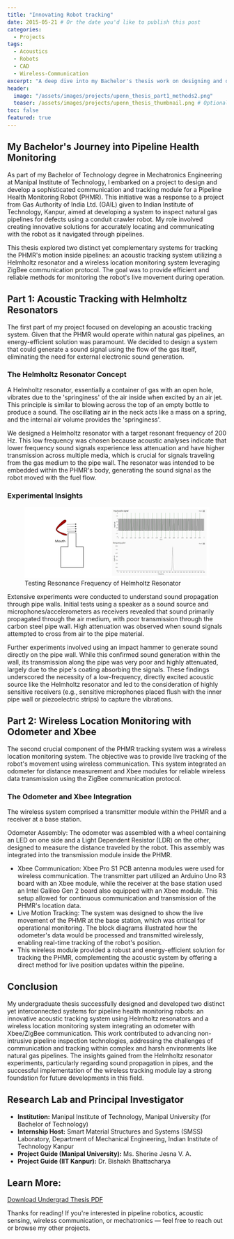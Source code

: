 ```yaml
---
title: "Innovating Robot tracking"
date: 2015-05-21 # Or the date you'd like to publish this post
categories:
  - Projects
tags:
  - Acoustics
  - Robots
  - CAD
  - Wireless-Communication
excerpt: "A deep dive into my Bachelor's thesis work on designing and developing communication and tracking modules for a Pipeline Health Monitoring Robot (PHMR) using Helmholtz resonators and ZigBee protocol."
header:
  image: "/assets/images/projects/upenn_thesis_part1_methods2.png"
  teaser: /assets/images/projects/upenn_thesis_thumbnail.png # Optional: Add a relevant image path here
toc: false
featured: true
---
```


## My Bachelor's Journey into Pipeline Health Monitoring
As part of my Bachelor of Technology degree in Mechatronics Engineering at Manipal Institute of Technology, I embarked on a project to design and develop a sophisticated communication and tracking module for a Pipeline Health Monitoring Robot (PHMR). This initiative was a response to a project from Gas Authority of India Ltd. (GAIL) given to Indian Institute of Technology, Kanpur, aimed at developing a system to inspect natural gas pipelines for defects using a conduit crawler robot. My role involved creating innovative solutions for accurately locating and communicating with the robot as it navigated through pipelines.

This thesis explored two distinct yet complementary systems for tracking the PHMR's motion inside pipelines: an acoustic tracking system utilizing a Helmholtz resonator and a wireless location monitoring system leveraging ZigBee communication protocol. The goal was to provide efficient and reliable methods for monitoring the robot's live movement during operation.

## Part 1: Acoustic Tracking with Helmholtz Resonators
The first part of my project focused on developing an acoustic tracking system. Given that the PHMR would operate within natural gas pipelines, an energy-efficient solution was paramount. We decided to design a system that could generate a sound signal using the flow of the gas itself, eliminating the need for external electronic sound generation.

### The Helmholtz Resonator Concept
A Helmholtz resonator, essentially a container of gas with an open hole, vibrates due to the 'springiness' of the air inside when excited by an air jet. This principle is similar to blowing across the top of an empty bottle to produce a sound. The oscillating air in the neck acts like a mass on a spring, and the internal air volume provides the 'springiness'.

We designed a Helmholtz resonator with a target resonant frequency of 200 Hz. This low frequency was chosen because acoustic analyses indicate that lower frequency sound signals experience less attenuation and have higher transmission across multiple media, which is crucial for signals traveling from the gas medium to the pipe wall. The resonator was intended to be embedded within the PHMR's body, generating the sound signal as the robot moved with the fuel flow.

### Experimental Insights
<figure class="m-figure center">
  <a href="/assets/images/projects/iitk_helmholtzresonator_fft.jpg" class="popup">
    <img src="/assets/images/projects/iitk_helmholtzresonator_fft.jpg" alt="Helmholtz Resonator FFT" />
  </a>
  <figcaption>Testing Resonance Frequency of Helmholtz Resonator</figcaption>
</figure>
Extensive experiments were conducted to understand sound propagation through pipe walls. Initial tests using a speaker as a sound source and microphones/accelerometers as receivers revealed that sound primarily propagated through the air medium, with poor transmission through the carbon steel pipe wall. High attenuation was observed when sound signals attempted to cross from air to the pipe material.

Further experiments involved using an impact hammer to generate sound directly on the pipe wall. While this confirmed sound generation within the wall, its transmission along the pipe was very poor and highly attenuated, largely due to the pipe's coating absorbing the signals. These findings underscored the necessity of a low-frequency, directly excited acoustic source like the Helmholtz resonator and led to the consideration of highly sensitive receivers (e.g., sensitive microphones placed flush with the inner pipe wall or piezoelectric strips) to capture the vibrations.

## Part 2: Wireless Location Monitoring with Odometer and Xbee
The second crucial component of the PHMR tracking system was a wireless location monitoring system. The objective was to provide live tracking of the robot's movement using wireless communication. This system integrated an odometer for distance measurement and Xbee modules for reliable wireless data transmission using the ZigBee communication protocol.

### The Odometer and Xbee Integration
The wireless system comprised a transmitter module within the PHMR and a receiver at a base station.

Odometer Assembly: The odometer was assembled with a wheel containing an LED on one side and a Light Dependent Resistor (LDR) on the other, designed to measure the distance traveled by the robot. This assembly was integrated into the transmission module inside the PHMR.
- Xbee Communication: Xbee Pro S1 PCB antenna modules were used for wireless communication. The transmitter part utilized an Arduino Uno R3 board with an Xbee module, while the receiver at the base station used an Intel Galileo Gen 2 board also equipped with an Xbee module. This setup allowed for continuous communication and transmission of the PHMR's location data.
- Live Motion Tracking: The system was designed to show the live movement of the PHMR at the base station, which was critical for operational monitoring. The block diagrams illustrated how the odometer's data would be processed and transmitted wirelessly, enabling real-time tracking of the robot's position.
- This wireless module provided a robust and energy-efficient solution for tracking the PHMR, complementing the acoustic system by offering a direct method for live position updates within the pipeline.

## Conclusion
My undergraduate thesis successfully designed and developed two distinct yet interconnected systems for pipeline health monitoring robots: an innovative acoustic tracking system using Helmholtz resonators and a wireless location monitoring system integrating an odometer with Xbee/ZigBee communication. This work contributed to advancing non-intrusive pipeline inspection technologies, addressing the challenges of communication and tracking within complex and harsh environments like natural gas pipelines. The insights gained from the Helmholtz resonator experiments, particularly regarding sound propagation in pipes, and the successful implementation of the wireless tracking module lay a strong foundation for future developments in this field.

## Research Lab and Principal Investigator
- **Institution:** Manipal Institute of Technology, Manipal University (for Bachelor of Technology) 
- **Internship Host:** Smart Material Structures and Systems (SMSS) Laboratory, Department of Mechanical Engineering, Indian Institute of Technology Kanpur 
- **Project Guide (Manipal University):** Ms. Sherine Jesna V. A. 
- **Project Guide (IIT Kanpur):** Dr. Bishakh Bhattacharya 

## Learn More:

<div class="download-button download-button--left"><a href="/assets/files/JalPanchal_UndergradThesis.pdf" class="tag">Download Undergrad Thesis PDF</a></div>

Thanks for reading! If you're interested in pipeline robotics, acoustic sensing, wireless communication, or mechatronics — feel free to reach out or browse my other projects.